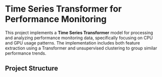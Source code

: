 # Time Series Transformer for Performance Monitoring

This project implements a **Time Series Transformer** model for processing and analyzing performance monitoring data, specifically focusing on CPU and GPU usage patterns. The implementation includes both feature extraction using a Transformer and unsupervised clustering to group similar performance trends.

## Project Structure

